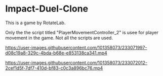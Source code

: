 # Impact-Duel-Clone
This is a game by RotateLab.

Only the the script titled "PlayerMovementController_2" is usee for player movement in the game. Not all the scripts are used.


https://user-images.githubusercontent.com/101358073/233071997-d08c19a8-329c-4bda-b68e-e853138ca341.mp4



https://user-images.githubusercontent.com/101358073/233072012-2cef1d5f-7df7-410d-bf83-c0c3a896bc76.mp4


